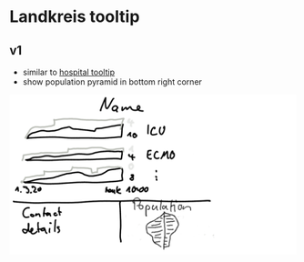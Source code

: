 # Landkreis tooltip

## v1

* similar to [hospital tooltip](hospital_tooltip.md)
* show population pyramid in bottom right corner

![](./landkreis_tooltip.md.6702.png)

